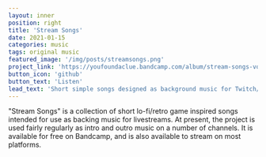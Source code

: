 ```yaml
---
layout: inner
position: right
title: 'Stream Songs'
date: 2021-01-15 
categories: music
tags: original music 
featured_image: '/img/posts/streamsongs.png'
project_link: 'https://youfoundaclue.bandcamp.com/album/stream-songs-vol-1'
button_icon: 'github'
button_text: 'Listen'
lead_text: 'Short simple songs designed as background music for Twitch/YouTube livestreams for friends.'
---
```

"Stream Songs" is a  collection of short lo-fi/retro game inspired songs intended for use as backing music for livestreams. At present, the project is used fairly regularly as intro and outro music on a number of channels.
It is available for free on Bandcamp, and is also available to stream on most platforms.
